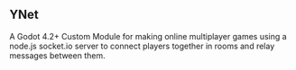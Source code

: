 ## YNet

A Godot 4.2+ Custom Module for making online multiplayer games using a node.js socket.io server to connect players together in rooms and relay messages between them.
